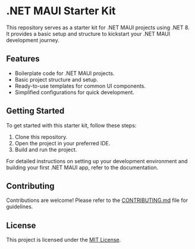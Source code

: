 # .NET MAUI Starter Kit

This repository serves as a starter kit for .NET MAUI projects using .NET 8. It provides a basic setup and structure to kickstart your .NET MAUI development journey.

## Features

- Boilerplate code for .NET MAUI projects.
- Basic project structure and setup.
- Ready-to-use templates for common UI components.
- Simplified configurations for quick development.

## Getting Started

To get started with this starter kit, follow these steps:

1. Clone this repository.
2. Open the project in your preferred IDE.
3. Build and run the project.

For detailed instructions on setting up your development environment and building your first .NET MAUI app, refer to the documentation.

## Contributing

Contributions are welcome! Please refer to the [CONTRIBUTING.md](./CONTRIBUTING.md) file for guidelines.

## License

This project is licensed under the [MIT License](./LICENCE).
